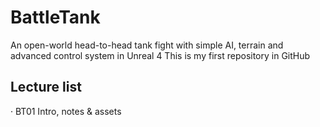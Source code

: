 # BattleTank
An open-world head-to-head tank fight with simple AI, terrain and advanced control system in Unreal 4
This is my first repository in GitHub

## Lecture list
· BT01 Intro, notes & assets
